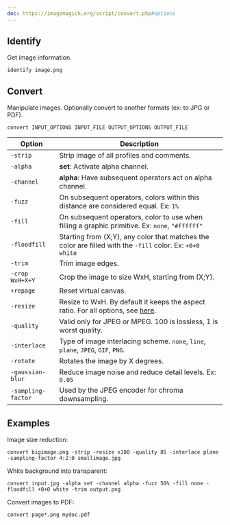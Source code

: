 ```yaml
---
doc: https://imagemagick.org/script/convert.php#options
---
```


## Identify

Get image information.

```shell
identify image.png
```

## Convert

Manipulate images.
Optionally convert to another formats (ex: to JPG or PDF).

```shell
convert INPUT_OPTIONS INPUT_FILE OUTPUT_OPTIONS OUTPUT_FILE
```

| Option | Description |
| --- | --- |
| `-strip` | Strip image of all profiles and comments. |
| `-alpha` | **set**: Activate alpha channel. |
| `-channel` | **alpha**: Have subsequent operators act on alpha channel. |
| `-fuzz` | On subsequent operators, colors within this distance are considered equal. Ex: `1%` |
| `-fill` | On subsequent operators, color to use when filling a graphic primitive. Ex: `none`, `"#ffffff"` |
| `-floodfill` | Starting from (X;Y), any color that matches the color are filled with the `-fill` color. Ex: `+0+0 white` |
| `-trim` | Trim image edges. |
| `-crop WxH+X+Y` | Crop the image to size WxH, starting from (X;Y). |
| `+repage` | Reset virtual canvas. |
| `-resize` | Resize to WxH. By default it keeps the aspect ratio. For all options, see [here](http://www.imagemagick.org/script/command-line-processing.php#geometry). |
| `-quality` | Valid only for JPEG or MPEG. 100 is lossless, 1 is worst quality. |
| `-interlace` | Type of image interlacing scheme. `none`, `line`, `plane`, `JPEG`, `GIF`, `PNG`. |
| `-rotate` | Rotates the image by X degrees. |
| `-gaussian-blur` | Reduce image noise and reduce detail levels. Ex: `0.05` |
| `-sampling-factor` | Used by the JPEG encoder for chroma downsampling. |

## Examples

Image size reduction:

```shell
convert bigimage.png -strip -resize x180 -quality 85 -interlace plane -sampling-factor 4:2:0 smallimage.jpg
```

White background into transparent:

```shell
convert input.jpg -alpha set -channel alpha -fuzz 50% -fill none -floodfill +0+0 white -trim output.png
```

Convert images to PDF:

```shell
convert page*.png mydoc.pdf
```
